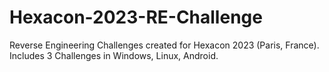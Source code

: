 # Hexacon-2023-RE-Challenge
Reverse Engineering Challenges created for Hexacon 2023 (Paris, France).
Includes 3 Challenges in Windows, Linux, Android.
